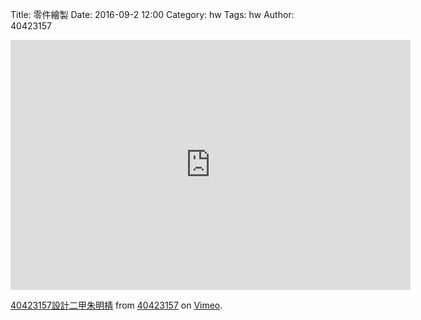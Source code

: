 Title: 零件繪製
Date: 2016-09-2 12:00
Category: hw
Tags: hw
Author: 40423157



<!-- PELICAN_END_SUMMARY -->

  <iframe src="https://player.vimeo.com/video/185629545" width="640" height="400" frameborder="0" webkitallowfullscreen mozallowfullscreen allowfullscreen></iframe>
<p><a href="https://vimeo.com/185629545">40423157設計二甲朱明棈</a> from <a href="https://vimeo.com/user57496043">40423157</a> on <a href="https://vimeo.com">Vimeo</a>.</p>
       